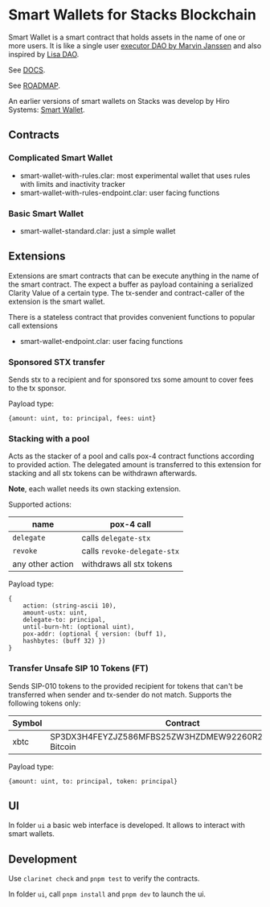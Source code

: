 # Smart Wallets for Stacks Blockchain

Smart Wallet is a smart contract that holds assets in the name of one or more users. It is like a single user [executor DAO by Marvin Janssen](https://github.com/MarvinJanssen/executor-dao) and also inspired by [Lisa DAO](https://github.com/lisalab-io/liquid-stacking).

See [DOCS](https://stackerspool.gitbook.io/smart-wallet/).

See [ROADMAP](ROADMAP).

An earlier versions of smart wallets on Stacks was develop by Hiro Systems: [Smart Wallet](https://github.com/hirosystems/smart-wallet).

## Contracts

### Complicated Smart Wallet

- smart-wallet-with-rules.clar: most experimental wallet that uses rules with limits and inactivity tracker
- smart-wallet-with-rules-endpoint.clar: user facing functions

### Basic Smart Wallet

- smart-wallet-standard.clar: just a simple wallet

## Extensions

Extensions are smart contracts that can be execute anything in the name of the smart contract. The expect a buffer as payload containing a serialized Clarity Value of a certain type. The tx-sender and contract-caller of the extension is the smart wallet.

There is a stateless contract that provides convenient functions to popular call extensions

- smart-wallet-endpoint.clar: user facing functions

### Sponsored STX transfer

Sends stx to a recipient and for sponsored txs some amount to cover fees to the tx sponsor.

Payload type:

```
{amount: uint, to: principal, fees: uint}
```

### Stacking with a pool

Acts as the stacker of a pool and calls pox-4 contract functions according to provided action. The delegated amount is transferred to this extension for stacking and all stx tokens can be withdrawn afterwards.

**Note**, each wallet needs its own stacking extension.

Supported actions:

| name             | pox-4 call                  |
| ---------------- | --------------------------- |
| `delegate`       | calls `delegate-stx`        |
| `revoke`         | calls `revoke-delegate-stx` |
| any other action | withdraws all stx tokens    |

Payload type:

```
{
    action: (string-ascii 10),
    amount-ustx: uint,
    delegate-to: principal,
    until-burn-ht: (optional uint),
    pox-addr: (optional { version: (buff 1),
    hashbytes: (buff 32) })
}
```

### Transfer Unsafe SIP 10 Tokens (FT)

Sends SIP-010 tokens to the provided recipient for tokens that can't be transferred when sender and tx-sender do not match. Supports the following tokens only:

| Symbol | Contract                                                  |
| ------ | --------------------------------------------------------- |
| xbtc   | SP3DX3H4FEYZJZ586MFBS25ZW3HZDMEW92260R2PR.Wrapped-Bitcoin |

Payload type:

```
{amount: uint, to: principal, token: principal}
```

## UI

In folder `ui` a basic web interface is developed. It allows to interact with smart wallets.

## Development

Use `clarinet check` and `pnpm test` to verify the contracts.

In folder `ui`, call `pnpm install` and `pnpm dev` to launch the ui.
